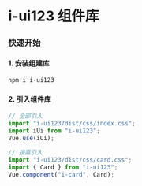 # i-ui123 组件库

### 快速开始

#### 1. 安装组建库

```bash
npm i i-ui123
```

#### 2. 引入组件库

```javascript
// 全部引入
import "i-ui123/dist/css/index.css";
import iUi from "i-ui123";
Vue.use(iUi);

// 按需引入
import "i-ui123/dist/css/card.css";
import { Card } from "i-ui123";
Vue.component("i-card", Card);
```
